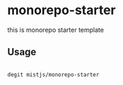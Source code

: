 # monorepo-starter

this is monorepo starter template


## Usage


```shell

degit mistjs/monorepo-starter


```
